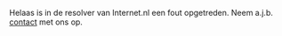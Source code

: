 Helaas is in de resolver van Internet.nl een fout opgetreden. Neem a.j.b. [contact](/about/) met ons op.
